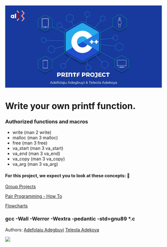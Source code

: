 ![](https://github.com/iamfolaju/iamfolaju/blob/main/Printf.jpg)
# Write your own printf function.

### Authorized functions and macros
- write (man 2 write)
- malloc (man 3 malloc)
- free (man 3 free)
- va_start (man 3 va_start)
- va_end (man 3 va_end)
- va_copy (man 3 va_copy)
- va_arg (man 3 va_arg)

#### For this project, we expect you to look at these concepts: :tophat:
[Group Projects](https://alx-intranet.hbtn.io/concepts/111)

[Pair Programming - How To](https://alx-intranet.hbtn.io/concepts/121)

[Flowcharts](https://alx-intranet.hbtn.io/concepts/130)
###  gcc -Wall -Werror -Wextra -pedantic -std=gnu89 *.c



Authors: [Adefolaju Adegbuyi](https://github.com/iamfolaju) 
         [Teleola Adekoya](https://github.com/Thetelegram212)


![](#)
